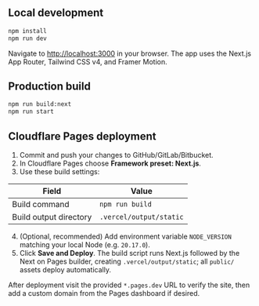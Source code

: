 ## Local development

```bash
npm install
npm run dev
```

Navigate to [http://localhost:3000](http://localhost:3000) in your browser. The app uses the Next.js App Router, Tailwind CSS v4, and Framer Motion.

## Production build

```bash
npm run build:next
npm run start
```

## Cloudflare Pages deployment

1. Commit and push your changes to GitHub/GitLab/Bitbucket.
2. In Cloudflare Pages choose **Framework preset: Next.js**.
3. Use these build settings:

| Field                 | Value                     |
| --------------------- | ------------------------- |
| Build command         | `npm run build`           |
| Build output directory| `.vercel/output/static`   |

4. (Optional, recommended) Add environment variable `NODE_VERSION` matching your local Node (e.g. `20.17.0`).
5. Click **Save and Deploy**. The build script runs Next.js followed by the Next on Pages builder, creating `.vercel/output/static`; all `public/` assets deploy automatically.

After deployment visit the provided `*.pages.dev` URL to verify the site, then add a custom domain from the Pages dashboard if desired.

